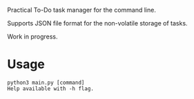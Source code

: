 Practical To-Do task manager for the command line.

Supports JSON file format for the non-volatile storage of tasks.

Work in progress.


# Usage
    python3 main.py [command]
    Help available with -h flag.
